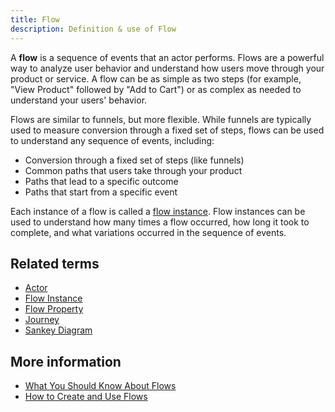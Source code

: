 ```yaml
---
title: Flow
description: Definition & use of Flow
---
```


A **flow** is a sequence of events that an actor performs. Flows are a powerful way to analyze user behavior and understand how users move through your product or service. A flow can be as simple as two steps (for example, "View Product" followed by "Add to Cart") or as complex as needed to understand your users' behavior.

Flows are similar to funnels, but more flexible. While funnels are typically used to measure conversion through a fixed set of steps, flows can be used to understand any sequence of events, including:

- Conversion through a fixed set of steps (like funnels)
- Common paths that users take through your product
- Paths that lead to a specific outcome
- Paths that start from a specific event

Each instance of a flow is called a [flow instance](flow-instance). Flow instances can be used to understand how many times a flow occurred, how long it took to complete, and what variations occurred in the sequence of events.

## Related terms

- [Actor](../actor)
- [Flow Instance](../flow-instance)
- [Flow Property](../flow-property)
- [Journey](../journey-actor-user)
- [Sankey Diagram](../sankey-view-diagram)

## More information

- [What You Should Know About Flows](/measure_iq/measure-user-guides/analyze-user-paths-with-flows)
- [How to Create and Use Flows](/measure_iq/measure-tutorials/work-with-flows)
